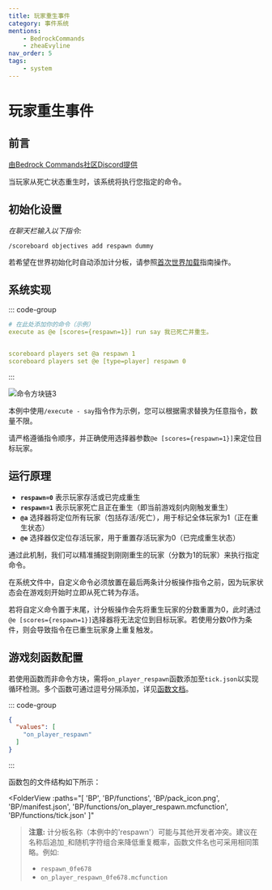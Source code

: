 ```yaml
---
title: 玩家重生事件
category: 事件系统
mentions:
    - BedrockCommands
    - zheaEvyline
nav_order: 5
tags:
    - system
---
```


# 玩家重生事件

<!--@include: @/wiki/bedrock-wiki-mirror.md-->

## 前言

[由Bedrock Commands社区Discord提供](https://discord.gg/SYstTYx5G5)

当玩家从死亡状态重生时，该系统将执行您指定的命令。

## 初始化设置

*在聊天栏输入以下指令:*

`/scoreboard objectives add respawn dummy`

若希望在世界初始化时自动添加计分板，请参照[首次世界加载](/wiki/commands/on-first-world-load)指南操作。

## 系统实现

::: code-group
```yaml [on_player_respawn.mcfunction]
# 在此处添加你的命令（示例）
execute as @e [scores={respawn=1}] run say 我已死亡并重生。


scoreboard players set @a respawn 1
scoreboard players set @e [type=player] respawn 0
```
:::

![命令方块链3](/assets/images/commands/commandBlockChain/3.png)

本例中使用`/execute - say`指令作为示例，您可以根据需求替换为任意指令，数量不限。

请严格遵循指令顺序，并正确使用选择器参数` @e [scores={respawn=1}] `来定位目标玩家。

## 运行原理

- **` respawn=0 `** 表示玩家存活或已完成重生
- **` respawn=1 `** 表示玩家死亡且正在重生（即当前游戏刻内刚触发重生）
- **` @a `** 选择器将定位所有玩家（包括存活/死亡），用于标记全体玩家为1（正在重生状态）
- **` @e `** 选择器仅定位存活玩家，用于重置存活玩家为0（已完成重生状态）

通过此机制，我们可以精准捕捉到刚刚重生的玩家（分数为1的玩家）来执行指定命令。

在系统文件中，自定义命令必须放置在最后两条计分板操作指令之前，因为玩家状态会在游戏刻开始时立即从死亡转为存活。

若将自定义命令置于末尾，计分板操作会先将重生玩家的分数重置为0，此时通过` @e [scores={respawn=1}] `选择器将无法定位到目标玩家。若使用分数0作为条件，则会导致指令在已重生玩家身上重复触发。

## 游戏刻函数配置

若使用函数而非命令方块，需将` on_player_respawn `函数添加至` tick.json `以实现循环检测。多个函数可通过逗号分隔添加，详见[函数文档](/wiki/commands/mcfunctions#tick-json)。

::: code-group
```json [BP/functions/tick.json]
{
  "values": [
    "on_player_respawn"
  ]
}
```
:::

函数包的文件结构如下所示：

<FolderView
	:paths="[
    'BP',
    'BP/functions',
    'BP/pack_icon.png',
    'BP/manifest.json',
    'BP/functions/on_player_respawn.mcfunction',
    'BP/functions/tick.json'
]"
></FolderView>

> **注意:** 计分板名称（本例中的'respawn'）可能与其他开发者冲突。建议在名称后追加` _ `和随机字符组合来降低重复概率，函数文件名也可采用相同策略。例如:
> - ` respawn_0fe678 `
> - ` on_player_respawn_0fe678.mcfunction `
